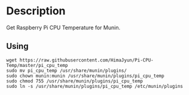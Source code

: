 # Description
Get Raspberry Pi CPU Temperature for Munin.

## Using
```
wget https://raw.githubusercontent.com/HimaJyun/Pi-CPU-Temp/master/pi_cpu_temp
sudo mv pi_cpu_temp /usr/share/munin/plugins/
sudo chown munin:munin /usr/share/munin/plugins/pi_cpu_temp
sudo chmod 755 /usr/share/munin/plugins/pi_cpu_temp
sudo ln -s /usr/share/munin/plugins/pi_cpu_temp /etc/munin/plugins
```
